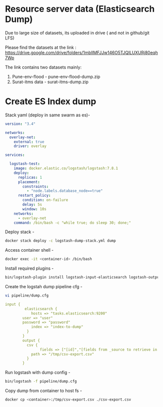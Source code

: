 # Resource server data (Elasticsearch Dump)

Due to large size of datasets, its uploaded in drive ( and not in github/git LFS)

Please find the datasets at the link : https://drive.google.com/drive/folders/1mbllMFJJw146O5TJQILUXURj80eqh7Wp

The link contains two datasets mainly:
1) Pune-env-flood - pune-env-flood-dump.zip
2) Surat-itms data - surat-itms-dump.zip

# Create ES Index dump

Stack yaml (deploy in same swarm as es)-
```yaml
version: "3.4"

networks:
  overlay-net:
    external: true
    driver: overlay

services:

  logstash-test:
    image: docker.elastic.co/logstash/logstash:7.8.1
    deploy:
      replicas: 1
      placement:
        constraints:
          - "node.labels.database_node==true"
      restart_policy:
        condition: on-failure
        delay: 5s
        window: 10s
    networks:
      - overlay-net
    command: /bin/bash -c "while true; do sleep 30; done;"
```

Deploy stack -
```sh
docker stack deploy -c logstash-dump-stack.yml dump
```
Access container shell -
```sh
docker exec -it <container-id> /bin/bash
```
Install required plugins -
```sh
bin/logstash-plugin install logstash-input-elasticsearch logstash-output-csv
```
Create the logstah dump pipeline cfg -
```sh
vi pipeline/dump.cfg
```
```yaml
input {
         elasticsearch {
            hosts => "tasks.elasticsearch:9200"
        user => "user"
        password => "password"
            index => "index-to-dump"
          }
        }
        output {
          csv {
                fields => ["[id]","[fields from _source to retrieve in csv]"]
            path => "/tmp/csv-export.csv"
          }
        }
```
Run logstash with dump config -
```sh
bin/logstash -f pipeline/dump.cfg
```
Copy dump from container to host fs -
```sh
docker cp <container>:/tmp/csv-export.csv ./csv-export.csv
```

